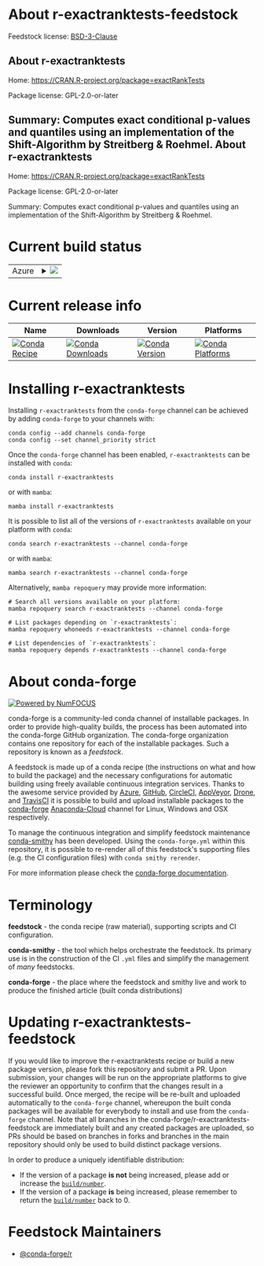 About r-exactranktests-feedstock
================================

Feedstock license: [BSD-3-Clause](https://github.com/conda-forge/r-exactranktests-feedstock/blob/main/LICENSE.txt)

About r-exactranktests
----------------------

Home: https://CRAN.R-project.org/package=exactRankTests

Package license: GPL-2.0-or-later

Summary: Computes exact conditional p-values and quantiles using an implementation of the Shift-Algorithm by Streitberg & Roehmel.
About r-exactranktests
----------------------

Home: https://CRAN.R-project.org/package=exactRankTests

Package license: GPL-2.0-or-later

Summary: Computes exact conditional p-values and quantiles using an implementation of the Shift-Algorithm by Streitberg & Roehmel.

Current build status
====================


<table>
    
  <tr>
    <td>Azure</td>
    <td>
      <details>
        <summary>
          <a href="https://dev.azure.com/conda-forge/feedstock-builds/_build/latest?definitionId=1119&branchName=main">
            <img src="https://dev.azure.com/conda-forge/feedstock-builds/_apis/build/status/r-exactranktests-feedstock?branchName=main">
          </a>
        </summary>
        <table>
          <thead><tr><th>Variant</th><th>Status</th></tr></thead>
          <tbody><tr>
              <td>linux_64_r_base4.2</td>
              <td>
                <a href="https://dev.azure.com/conda-forge/feedstock-builds/_build/latest?definitionId=1119&branchName=main">
                  <img src="https://dev.azure.com/conda-forge/feedstock-builds/_apis/build/status/r-exactranktests-feedstock?branchName=main&jobName=linux&configuration=linux%20linux_64_r_base4.2" alt="variant">
                </a>
              </td>
            </tr><tr>
              <td>linux_64_r_base4.3</td>
              <td>
                <a href="https://dev.azure.com/conda-forge/feedstock-builds/_build/latest?definitionId=1119&branchName=main">
                  <img src="https://dev.azure.com/conda-forge/feedstock-builds/_apis/build/status/r-exactranktests-feedstock?branchName=main&jobName=linux&configuration=linux%20linux_64_r_base4.3" alt="variant">
                </a>
              </td>
            </tr><tr>
              <td>osx_64_r_base4.2</td>
              <td>
                <a href="https://dev.azure.com/conda-forge/feedstock-builds/_build/latest?definitionId=1119&branchName=main">
                  <img src="https://dev.azure.com/conda-forge/feedstock-builds/_apis/build/status/r-exactranktests-feedstock?branchName=main&jobName=osx&configuration=osx%20osx_64_r_base4.2" alt="variant">
                </a>
              </td>
            </tr><tr>
              <td>osx_64_r_base4.3</td>
              <td>
                <a href="https://dev.azure.com/conda-forge/feedstock-builds/_build/latest?definitionId=1119&branchName=main">
                  <img src="https://dev.azure.com/conda-forge/feedstock-builds/_apis/build/status/r-exactranktests-feedstock?branchName=main&jobName=osx&configuration=osx%20osx_64_r_base4.3" alt="variant">
                </a>
              </td>
            </tr><tr>
              <td>win_64</td>
              <td>
                <a href="https://dev.azure.com/conda-forge/feedstock-builds/_build/latest?definitionId=1119&branchName=main">
                  <img src="https://dev.azure.com/conda-forge/feedstock-builds/_apis/build/status/r-exactranktests-feedstock?branchName=main&jobName=win&configuration=win%20win_64_" alt="variant">
                </a>
              </td>
            </tr>
          </tbody>
        </table>
      </details>
    </td>
  </tr>
</table>

Current release info
====================

| Name | Downloads | Version | Platforms |
| --- | --- | --- | --- |
| [![Conda Recipe](https://img.shields.io/badge/recipe-r--exactranktests-green.svg)](https://anaconda.org/conda-forge/r-exactranktests) | [![Conda Downloads](https://img.shields.io/conda/dn/conda-forge/r-exactranktests.svg)](https://anaconda.org/conda-forge/r-exactranktests) | [![Conda Version](https://img.shields.io/conda/vn/conda-forge/r-exactranktests.svg)](https://anaconda.org/conda-forge/r-exactranktests) | [![Conda Platforms](https://img.shields.io/conda/pn/conda-forge/r-exactranktests.svg)](https://anaconda.org/conda-forge/r-exactranktests) |

Installing r-exactranktests
===========================

Installing `r-exactranktests` from the `conda-forge` channel can be achieved by adding `conda-forge` to your channels with:

```
conda config --add channels conda-forge
conda config --set channel_priority strict
```

Once the `conda-forge` channel has been enabled, `r-exactranktests` can be installed with `conda`:

```
conda install r-exactranktests
```

or with `mamba`:

```
mamba install r-exactranktests
```

It is possible to list all of the versions of `r-exactranktests` available on your platform with `conda`:

```
conda search r-exactranktests --channel conda-forge
```

or with `mamba`:

```
mamba search r-exactranktests --channel conda-forge
```

Alternatively, `mamba repoquery` may provide more information:

```
# Search all versions available on your platform:
mamba repoquery search r-exactranktests --channel conda-forge

# List packages depending on `r-exactranktests`:
mamba repoquery whoneeds r-exactranktests --channel conda-forge

# List dependencies of `r-exactranktests`:
mamba repoquery depends r-exactranktests --channel conda-forge
```


About conda-forge
=================

[![Powered by
NumFOCUS](https://img.shields.io/badge/powered%20by-NumFOCUS-orange.svg?style=flat&colorA=E1523D&colorB=007D8A)](https://numfocus.org)

conda-forge is a community-led conda channel of installable packages.
In order to provide high-quality builds, the process has been automated into the
conda-forge GitHub organization. The conda-forge organization contains one repository
for each of the installable packages. Such a repository is known as a *feedstock*.

A feedstock is made up of a conda recipe (the instructions on what and how to build
the package) and the necessary configurations for automatic building using freely
available continuous integration services. Thanks to the awesome service provided by
[Azure](https://azure.microsoft.com/en-us/services/devops/), [GitHub](https://github.com/),
[CircleCI](https://circleci.com/), [AppVeyor](https://www.appveyor.com/),
[Drone](https://cloud.drone.io/welcome), and [TravisCI](https://travis-ci.com/)
it is possible to build and upload installable packages to the
[conda-forge](https://anaconda.org/conda-forge) [Anaconda-Cloud](https://anaconda.org/)
channel for Linux, Windows and OSX respectively.

To manage the continuous integration and simplify feedstock maintenance
[conda-smithy](https://github.com/conda-forge/conda-smithy) has been developed.
Using the ``conda-forge.yml`` within this repository, it is possible to re-render all of
this feedstock's supporting files (e.g. the CI configuration files) with ``conda smithy rerender``.

For more information please check the [conda-forge documentation](https://conda-forge.org/docs/).

Terminology
===========

**feedstock** - the conda recipe (raw material), supporting scripts and CI configuration.

**conda-smithy** - the tool which helps orchestrate the feedstock.
                   Its primary use is in the construction of the CI ``.yml`` files
                   and simplify the management of *many* feedstocks.

**conda-forge** - the place where the feedstock and smithy live and work to
                  produce the finished article (built conda distributions)


Updating r-exactranktests-feedstock
===================================

If you would like to improve the r-exactranktests recipe or build a new
package version, please fork this repository and submit a PR. Upon submission,
your changes will be run on the appropriate platforms to give the reviewer an
opportunity to confirm that the changes result in a successful build. Once
merged, the recipe will be re-built and uploaded automatically to the
`conda-forge` channel, whereupon the built conda packages will be available for
everybody to install and use from the `conda-forge` channel.
Note that all branches in the conda-forge/r-exactranktests-feedstock are
immediately built and any created packages are uploaded, so PRs should be based
on branches in forks and branches in the main repository should only be used to
build distinct package versions.

In order to produce a uniquely identifiable distribution:
 * If the version of a package **is not** being increased, please add or increase
   the [``build/number``](https://docs.conda.io/projects/conda-build/en/latest/resources/define-metadata.html#build-number-and-string).
 * If the version of a package **is** being increased, please remember to return
   the [``build/number``](https://docs.conda.io/projects/conda-build/en/latest/resources/define-metadata.html#build-number-and-string)
   back to 0.

Feedstock Maintainers
=====================

* [@conda-forge/r](https://github.com/conda-forge/r/)

